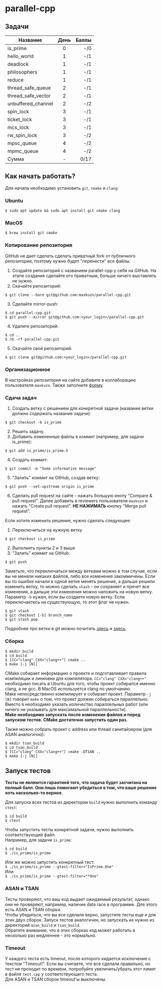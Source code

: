 # parallel-cpp
## Задачи
| Название           | День | Баллы  |
| ------------------ |:----:| ------:|
| is_prime           |  0   |    -/0 |
| hello_world        |  1   |    -/1 |
| deadlock           |  1   |    -/1 |
| philosophers       |  1   |    -/1 |
| reduce             |  1   |    -/1 |
| thread_safe_queue  |  2   |    -/1 |
| thread_safe_vector |  2   |    -/1 |
| unbuffered_channel |  2   |    -/2 |
| spin_lock          |  3   |    -/1 |
| ticket_lock        |  3   |    -/1 |
| mcs_lock           |  3   |    -/1 |
| rw_spin_lock       |  3   |    -/2 |
| mpsc_queue         |  4   |    -/2 |
| mpmc_queue         |  4   |    -/2 |
| Сумма              |  -   |   0/17 |



## Как начать работать?

Для начала необходимо установить `git`, `cmake` и `clang`:
### Ubuntu
`$ sudo apt update && sudo apt install git cmake clang`
### MacOS
`$ brew install git cmake`


### Копирование репозитория
GitHub не дает сделать сделать приватный fork от публичного репозитория, поэтому нужно будет "перенести" все файлы.  
1. Создайте репозиторий с названием parallel-cpp у себя на GitHub. На этапе создания сделайте его приватным, больше ничего выставлять не нужно.
2. Скачайте репозиторий:
```
$ git clone --bare git@github.com:maxkuzn/parallel-cpp.git
```
3. Сделайте mirror-push:
```
$ cd parallel-cpp.git
$ git push --mirror git@github.com:<your_login>/parallel-cpp.git
```
4. Удалите репозиторий:
```
$ cd ..
$ rm -rf parallel-cpp.git
```
5. Скачайте свой репозиторий:
```
$ git clone git@github.com:<your_login>/parallel-cpp.git
```

### Организационное
В настройках репозитория на сайте добавите в коллаборацию пользователя `maxkuzn`.
Также заполните [форму](https://docs.google.com/forms/d/e/1FAIpQLSfz9bU1kAajYbmtqr2ZISsQpPqiNDBUHx0u1uSkAG454AxZkg/viewform?usp=sf_link).


### Сдача задач
1. Создать ветку с решением для конкретной задачи (название ветки должно содержать название задачи):
```
$ git checkout -b is_prime
```
2. Решить задачу.
3. Добавить измененные файлы в коммит (например, для задачи is_prime):
```
$ git add is_prime/is_prime.h
```
4. Создать коммит:
```
$ git commit -m "Some informative message"
```
5. "Залить" коммит на GitHub, создав ветку:
```
$ git push --set-upstream origin is_prime
```
6. Сделать pull request на сайте - нажать большую кнопу "Compare & pull request". Далее добавить в reviewers пользователя `maxkuzn` и нажать "Create pull request". **НЕ НАЖИМАТЬ** кнопку "Merge pull request".


Если хотите изменить решение, нужно сделать следующее:
1. Переключиться на нужную ветку
```
$ git checkout is_prime
```
2. Выполнить пункты 2 и 3 выше
3. "Залить" коммит на GitHub:
```
$ git push
```

Заметьте, что переключаться между ветками можно в том случае, если вы не меняли никаких файлов, либо все изменения закоммичены. Если вы по ошибке начали в одной ветке менять решение, а дальше решили изменить ветку, то можно сделать `stash` - он сохраняет и прячет все изменения, а дальше эти изменения можно наложить на новую ветку. Параметр `-b` нужен, если вы создаете новую ветку. Если переключаетесь на существующую, то этот флаг не нужен.
```
$ git stash
$ git checkout [-b] branch_name
$ git stash pop
```

Подробнее про ветки в git можно почитать [здесь](https://www.atlassian.com/git/tutorials/using-branches/git-checkout) и [здесь](https://www.atlassian.com/git/tutorials/using-branches).


### Сборка
```
$ mkdir build
$ cd build
$ [СС="clang" CXX="clang++"] cmake ..
$ make [-j [N]]
```
CMake собирает информацию о проекте и подготавливает правила компиляции и линковки для компилятора. `СС="clang" CXX="clang++"` необходимо писать в Ubuntu для того, чтобы проект собирался именно clang, а не gcc. В MacOS используется clang по умолчанию.  
Make непосредственно компилирует и собирает проект. Параметр `-j [N]` говорит `make` о том, что проект должен собираться параллельно. Вместо `N` необходимо указать количество параллельных работ (или ничего не указывать для максимальной параллельности).  
**Make необходимо запускать после изменения файлов и перед запуском тестов. СMake достаточно запустить один раз.**

Также можно собрать проект с address или thread санитайзером (для ASAN аналогично):
```
$ mkdir tsan_build
$ cd tsan_build
$ [СС="clang" CXX="clang++"] cmake -DTSAN ..
$ make [-j [N]]
```

## Запуск тестов
**Тесты не являются гарантией того, что задача будет засчитана на полный балл. Они лишь помогают убедиться в том, что ваше решение хоть насколько-то верное.**

Для запуска всех тестов из директории `build` нужно выполнить команду `ctest`:
```
$ cd build
$ ctest
```

Чтобы запустить тесты конкретной задачи, нужно выполнить соответствующий файл.  
Например, для задачи `is_prime`:
```
$ cd build
$ ./is_prime/is_prime
```
Или же можно запустить конкретный тест:  
`$ ./is_prime/is_prime --gtest-filter="IsPrime.One"`  
Или:  
`$ ./is_prime/is_prime --gtest-filter="*One"` 

### ASAN и TSAN
Тесты проверяют, что ваш код выдает ожидаемый результат, однако они не проверяют, например, наличие data race в программе. Для этого есть ASAN и TSAN сборки.  
Чтобы убедиться, что вы все сделали верно, запустите тесты еще и для этих двух сборок. Запуск тестов аналогичен, но запускать их нужно из директорий `asan_build` и `tsan_build`.  
Обратите внимание, что в этих сборках код может работать в несколько раз медленнее - это нормально.

### Timeout
У каждого теста есть timeout, после которого кидается исключение с текстом "Timeout!". Если вы считаете, что все сделали правильно, но тест не проходит по времени, попробуйте увеличить/убрать этот лимит в файле `test.cpp` у соответствующего теста.  
Для ASAN и TSAN сборок timeout'ы выключены.
